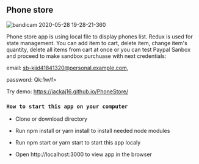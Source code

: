 ## Phone store

![bandicam 2020-05-28 19-28-21-360](https://user-images.githubusercontent.com/8159055/83168246-dd766680-a119-11ea-99d7-d3fccd1dc5a0.gif)

Phone store app is using local file to display phones list. Redux is used for state management. You can add item to cart, delete item, change item's quantity, delete all items from cart at once or you can test Paypal Sanbox and proceed to make sandbox purchuase with next credentials: 

email: sb-kjjd41841320@personal.example.com, 

password: Qk:1w/f> 

Try demo: https://jackaj16.github.io/PhoneStore/

### `How to start this app on your computer`

- Clone or download directory

- Run npm install or yarn install to install needed node modules 

- Run npm start or yarn start to start this app localy 

- Open http://localhost:3000 to view app in the browser
